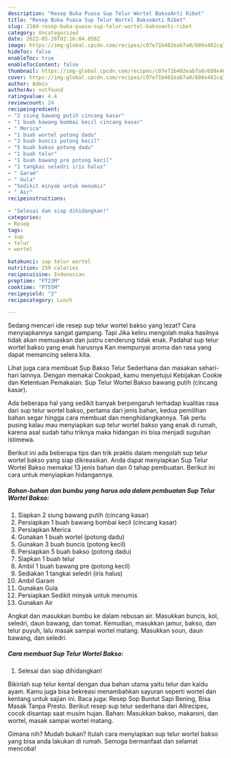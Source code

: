 ```yaml
---
description: "Resep Buka Puasa Sup Telur Wortel BaksoAnti Ribet"
title: "Resep Buka Puasa Sup Telur Wortel BaksoAnti Ribet"
slug: 2104-resep-buka-puasa-sup-telur-wortel-baksoanti-ribet
category: Uncategorized
date: 2022-05-28T02:16:04.058Z
image: https://img-global.cpcdn.com/recipes/c07e71b402eab7a0/680x482cq70/sup-telur-wortel-bakso-foto-resep-utama.jpg
hideToc: false
enableToc: true
enableTocContent: false
thumbnail: https://img-global.cpcdn.com/recipes/c07e71b402eab7a0/680x482cq70/sup-telur-wortel-bakso-foto-resep-utama.jpg
cover: https://img-global.cpcdn.com/recipes/c07e71b402eab7a0/680x482cq70/sup-telur-wortel-bakso-foto-resep-utama.jpg
author: Admin
authorAv: notfound
ratingvalue: 4.4
reviewcount: 24
recipeingredient:
- "2 siung bawang putih cincang kasar"
- "1 buah bawang bombai kecil cincang kasar"
- " Merica"
- "1 buah wortel potong dadu"
- "3 buah buncis potong kecil"
- "5 buah bakso potong dadu"
- "1 buah telur"
- "1 buah bawang pre potong kecil"
- "1 tangkai seledri iris halus"
- " Garam"
- " Gula"
- "Sedikit minyak untuk menumis"
- " Air"
recipeinstructions:

- "Selesai dan siap dihidangkan!"
categories:
- Resep
tags:
- sup
- telur
- wortel

katakunci: sup telur wortel 
nutrition: 259 calories
recipecuisine: Indonesian
preptime: "PT23M"
cooktime: "PT55M"
recipeyield: "3"
recipecategory: Lunch

---
```



Sedang mencari ide resep sup telur wortel bakso yang lezat? Cara menyiapkannya sangat gampang. Tapi Jika keliru mengolah maka hasilnya tidak akan memuaskan dan justru cenderung tidak enak. Padahal sup telur wortel bakso yang enak harusnya Kan mempunyai aroma dan rasa yang dapat memancing selera kita.


Lihat juga cara membuat Sup Bakso Telur Sederhana dan masakan sehari-hari lainnya. Dengan memakai Cookpad, kamu menyetujui Kebijakan Cookie dan Ketentuan Pemakaian. Sup Telur Wortel Bakso bawang putih (cincang kasar).

Ada beberapa hal yang sedikit banyak berpengaruh terhadap kualitas rasa dari sup telur wortel bakso, pertama dari jenis bahan, kedua pemilihan bahan segar hingga cara membuat dan menghidangkannya. Tak perlu pusing kalau mau menyiapkan sup telur wortel bakso yang enak di rumah, karena asal sudah tahu triknya maka hidangan ini bisa menjadi suguhan istimewa.


Berikut ini ada beberapa tips dan trik praktis dalam mengolah sup telur wortel bakso yang siap dikreasikan. Anda dapat menyiapkan Sup Telur Wortel Bakso memakai 13 jenis bahan dan 0 tahap pembuatan. Berikut ini cara untuk menyiapkan hidangannya.

<!--inarticleads1-->

##### Bahan-bahan dan bumbu yang harus ada dalam pembuatan Sup Telur Wortel Bakso:

1. Siapkan 2 siung bawang putih (cincang kasar)
1. Persiapkan 1 buah bawang bombai kecil (cincang kasar)
1. Persiapkan  Merica
1. Gunakan 1 buah wortel (potong dadu)
1. Gunakan 3 buah buncis (potong kecil)
1. Persiapkan 5 buah bakso (potong dadu)
1. Siapkan 1 buah telur
1. Ambil 1 buah bawang pre (potong kecil)
1. Sediakan 1 tangkai seledri (iris halus)
1. Ambil  Garam
1. Gunakan  Gula
1. Persiapkan Sedikit minyak untuk menumis
1. Gunakan  Air


Angkat dan masukkan bumbu ke dalam rebusan air. Masukkan buncis, kol, seledri, daun bawang, dan tomat. Kemudian, masukkan jamur, bakso, dan telur puyuh, lalu masak sampai wortel matang. Masukkan soun, daun bawang, dan seledri. 

<!--inarticleads2-->

##### Cara membuat Sup Telur Wortel Bakso:


1. Selesai dan siap dihidangkan!

Bikinlah sup telur kental dengan dua bahan utama yaitu telur dan kaldu ayam. Kamu juga bisa bekreasi menambahkan sayuran seperti wortel dan kentang untuk sajian ini. Baca juga: Resep Sop Buntut Sapi Bening, Bisa Masak Tanpa Presto. Berikut resep sup telur sederhana dari Allrecipes, cocok disantap saat musim hujan. Bahan: Masukkan bakso, makaroni, dan wortel, masak sampai wortel matang. 

Gimana nih? Mudah bukan? Itulah cara menyiapkan sup telur wortel bakso yang bisa anda lakukan di rumah. Semoga bermanfaat dan selamat mencoba!
